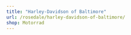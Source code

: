 ```yaml
---
title: "Harley-Davidson of Baltimore"
url: /rosedale/harley-davidson-of-baltimore/
shop: Motorrad
---
```

